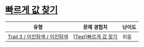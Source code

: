 # [빠르게 값 찾기](https://www.codetree.ai/trails/complete/curated-cards/test-binary-search-practice)

|유형|문제 경험치|난이도|
|---|---|---|
|[Trail 3 / 이진탐색 / 이진탐색](https://www.codetree.ai/trail-info/novice-high/)|[[Test]빠르게 값 찾기](https://www.codetree.ai/trails/complete/curated-cards/test-binary-search-practice/)|쉬움|

